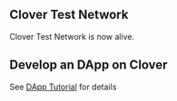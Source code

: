 ## Clover Test Network
Clover Test Network is now alive.

## Develop an DApp on Clover
See [DApp Tutorial](dapp-dev.md) for details
